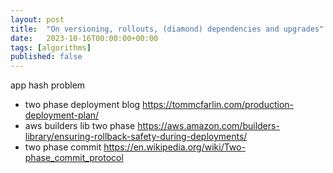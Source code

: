 ```yaml
---
layout: post
title:  "On versioning, rollouts, (diamond) dependencies and upgrades"
date:   2023-10-16T00:00:00+00:00
tags: [algorithms]
published: false
---
```


app hash problem

- two phase deployment blog https://tommcfarlin.com/production-deployment-plan/
- aws builders lib two phase https://aws.amazon.com/builders-library/ensuring-rollback-safety-during-deployments/
- two phase commit https://en.wikipedia.org/wiki/Two-phase_commit_protocol